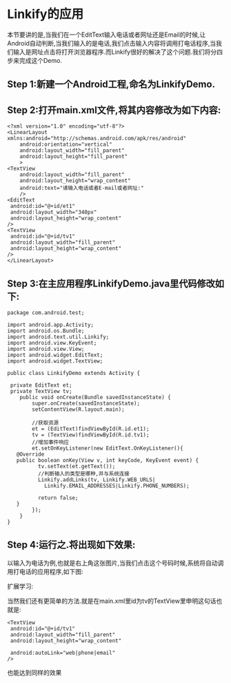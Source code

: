 # Linkify的应用
本节要讲的是,当我们在一个EditText输入电话或者网址还是Email的时候,让Android自动判断,当我们输入的是电话,我们点击输入内容将调用打电话程序,当我们输入是网址点击将打开浏览器程序.而Linkify很好的解决了这个问题.我们将分四步来完成这个Demo.



## Step 1:新建一个Android工程,命名为LinkifyDemo.



## Step 2:打开main.xml文件,将其内容修改为如下内容:


```
<?xml version="1.0" encoding="utf-8"?>
<LinearLayout xmlns:android="http://schemas.android.com/apk/res/android"
    android:orientation="vertical"
    android:layout_width="fill_parent"
    android:layout_height="fill_parent"
    >
<TextView
    android:layout_width="fill_parent"
    android:layout_height="wrap_content"
    android:text="请输入电话或者E-mail或者网址:"
    />
<EditText
 android:id="@+id/et1"
 android:layout_width="340px"
 android:layout_height="wrap_content"
/>
<TextView
 android:id="@+id/tv1"
 android:layout_width="fill_parent"
 android:layout_height="wrap_content"
/>
</LinearLayout>
```
## Step 3:在主应用程序LinkifyDemo.java里代码修改如下:


```
package com.android.test;

import android.app.Activity;
import android.os.Bundle;
import android.text.util.Linkify;
import android.view.KeyEvent;
import android.view.View;
import android.widget.EditText;
import android.widget.TextView;

public class LinkifyDemo extends Activity {

 private EditText et;
 private TextView tv;
    public void onCreate(Bundle savedInstanceState) {
        super.onCreate(savedInstanceState);
        setContentView(R.layout.main);

        //获取资源
        et = (EditText)findViewById(R.id.et1);
        tv = (TextView)findViewById(R.id.tv1);
        //增加事件响应
        et.setOnKeyListener(new EditText.OnKeyListener(){
   @Override
   public boolean onKey(View v, int keyCode, KeyEvent event) {
          tv.setText(et.getText());
          //判断输入的类型是哪种,并与系统连接
          Linkify.addLinks(tv, Linkify.WEB_URLS|
            Linkify.EMAIL_ADDRESSES|Linkify.PHONE_NUMBERS);

          return false;
   }
        });
    }
}
```


 ## Step 4:运行之.将出现如下效果:







以输入为电话为例,也就是右上角这张图片,当我们点击这个号码时候,系统将自动调用打电话的应用程序,如下图:







扩展学习:



当然我们还有更简单的方法.就是在main.xml里id为tv的TextView里申明这句话也就是:


```
<TextView
 android:id="@+id/tv1"
 android:layout_width="fill_parent"
 android:layout_height="wrap_content"

 android:autoLink="web|phone|email"
/>
```
也能达到同样的效果